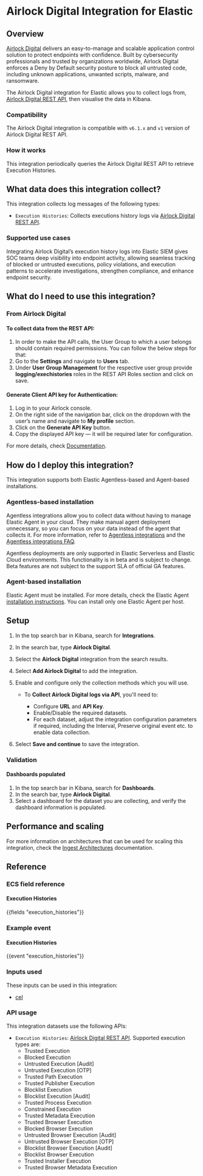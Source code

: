 # Airlock Digital Integration for Elastic

## Overview

[Airlock Digital](https://www.airlockdigital.com/) delivers an easy-to-manage and scalable application control solution to protect endpoints with confidence. Built by cybersecurity professionals and trusted by organizations worldwide, Airlock Digital enforces a Deny by Default security posture to block all untrusted code, including unknown applications, unwanted scripts, malware, and ransomware.

The Airlock Digital integration for Elastic allows you to collect logs from, [Airlock Digital REST API](https://api.airlockdigital.com/), then visualise the data in Kibana.

### Compatibility

The Airlock Digital integration is compatible with `v6.1.x` and `v1` version of Airlock Digital REST API.

### How it works

This integration periodically queries the Airlock Digital REST API to retrieve Execution Histories.

## What data does this integration collect?

This integration collects log messages of the following types:

- `Execution Histories`: Collects executions history logs via [Airlock Digital REST API](https://api.airlockdigital.com/#3634a82d-eb6b-44b7-b662-dddc37d4d9d6).

### Supported use cases
Integrating Airlock Digital’s execution history logs into Elastic SIEM gives SOC teams deep visibility into endpoint activity, allowing seamless tracking of blocked or untrusted executions, policy violations, and execution patterns to accelerate investigations, strengthen compliance, and enhance endpoint security.

## What do I need to use this integration?

### From Airlock Digital

#### To collect data from the REST API:

1. In order to make the API calls, the User Group to which a user belongs should contain required permissions. You can follow the below steps for that:
2. Go to the **Settings** and navigate to **Users** tab.
3. Under **User Group Management** for the respective user group provide **logging/exechistories** roles in the REST API Roles section and click on save.

#### Generate Client API key for Authentication:

1. Log in to your Airlock console.
2. On the right side of the navigation bar, click on the dropdown with the user’s name and navigate to **My profile** section.
3. Click on the **Generate API Key** button.
4. Copy the displayed API key — it will be required later for configuration.

For more details, check [Documentation](https://api.airlockdigital.com/).

## How do I deploy this integration?

This integration supports both Elastic Agentless-based and Agent-based installations.

### Agentless-based installation

Agentless integrations allow you to collect data without having to manage Elastic Agent in your cloud. They make manual agent deployment unnecessary, so you can focus on your data instead of the agent that collects it. For more information, refer to [Agentless integrations](https://www.elastic.co/guide/en/serverless/current/security-agentless-integrations.html) and the [Agentless integrations FAQ](https://www.elastic.co/guide/en/serverless/current/agentless-integration-troubleshooting.html).

Agentless deployments are only supported in Elastic Serverless and Elastic Cloud environments. This functionality is in beta and is subject to change. Beta features are not subject to the support SLA of official GA features.

### Agent-based installation

Elastic Agent must be installed. For more details, check the Elastic Agent [installation instructions](docs-content://reference/fleet/install-elastic-agents.md). You can install only one Elastic Agent per host.

## Setup

1. In the top search bar in Kibana, search for **Integrations**.
2. In the search bar, type **Airlock Digital**.
3. Select the **Airlock Digital** integration from the search results.
4. Select **Add Airlock Digital** to add the integration.
5. Enable and configure only the collection methods which you will use.

    * To **Collect Airlock Digital logs via API**, you'll need to:

        - Configure **URL** and **API Key**.
        - Enable/Disable the required datasets.
        - For each dataset, adjust the integration configuration parameters if required, including the Interval, Preserve original event etc. to enable data collection.

6. Select **Save and continue** to save the integration.

### Validation

#### Dashboards populated

1. In the top search bar in Kibana, search for **Dashboards**.
2. In the search bar, type **Airlock Digital**.
3. Select a dashboard for the dataset you are collecting, and verify the dashboard information is populated.

## Performance and scaling

For more information on architectures that can be used for scaling this integration, check the [Ingest Architectures](https://www.elastic.co/docs/manage-data/ingest/ingest-reference-architectures) documentation.

## Reference

### ECS field reference

#### Execution Histories

{{fields "execution_histories"}}

### Example event

#### Execution Histories

{{event "execution_histories"}}

### Inputs used

These inputs can be used in this integration:

- [cel](https://www.elastic.co/docs/reference/beats/filebeat/filebeat-input-cel)

### API usage

This integration datasets use the following APIs:

- `Execution Histories`: [Airlock Digital REST API](https://api.airlockdigital.com/#3634a82d-eb6b-44b7-b662-dddc37d4d9d6). Supported execution types are:
    - Trusted Execution
    - Blocked Execution
    - Untrusted Execution [Audit]
    - Untrusted Execution [OTP]
    - Trusted Path Execution
    - Trusted Publisher Execution
    - Blocklist Execution
    - Blocklist Execution [Audit]
    - Trusted Process Execution
    - Constrained Execution
    - Trusted Metadata Execution
    - Trusted Browser Execution
    - Blocked Browser Execution
    - Untrusted Browser Execution [Audit]
    - Untrusted Browser Execution [OTP]
    - Blocklist Browser Execution [Audit]
    - Blocklist Browser Execution
    - Trusted Installer Execution
    - Trusted Browser Metadata Execution
